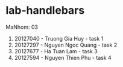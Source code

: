 # lab-handlebars
MaNhom: 03
1. 20127040 - Truong Gia Huy - task 1
2. 20127297 - Nguyen Ngoc Quang - task 2
3. 20127677 - Ha Tuan Lam - task 3
4. 20127594 - Nguyen Thien Phu - task 4